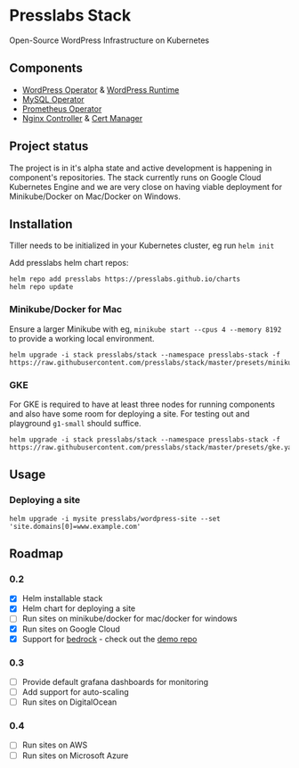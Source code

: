 # Presslabs Stack
Open-Source WordPress Infrastructure on Kubernetes

## Components

* [WordPress Operator](http://github.com/presslabs/wordpress-operator) & [WordPress Runtime](http://github.com/presslabs/wordpress-runtime)
* [MySQL Operator](http://github.com/presslabs/mysql-operator)
* [Prometheus Operator](https://github.com/coreos/prometheus-operator)
* [Nginx Controller](https://github.com/kubernetes/ingress-nginx) & [Cert Manager](https://github.com/jetstack/cert-manager)

## Project status
The project is in it's alpha state and active development is happening in component's repositories. The stack currently runs on Google Cloud Kubernetes Engine and we are very close on having viable deployment for Minikube/Docker on Mac/Docker on Windows.

## Installation

Tiller needs to be initialized in your Kubernetes cluster, eg run `helm init`

Add presslabs helm chart repos:

```
helm repo add presslabs https://presslabs.github.io/charts
helm repo update
```

### Minikube/Docker for Mac
Ensure a larger Minikube with eg, `minikube start --cpus 4 --memory 8192` to provide a working local environment.
```
helm upgrade -i stack presslabs/stack --namespace presslabs-stack -f https://raw.githubusercontent.com/presslabs/stack/master/presets/minikube.yaml
```

### GKE

For GKE is required to have at least three nodes for running components and also have some room for deploying a site. For testing out and playground `g1-small` should suffice.

```
helm upgrade -i stack presslabs/stack --namespace presslabs-stack -f https://raw.githubusercontent.com/presslabs/stack/master/presets/gke.yaml
```

## Usage

### Deploying a site
```
helm upgrade -i mysite presslabs/wordpress-site --set 'site.domains[0]=www.example.com'
```

## Roadmap

### 0.2
- [x] Helm installable stack
- [x] Helm chart for deploying a site
- [ ] Run sites on minikube/docker for mac/docker for windows
- [x] Run sites on Google Cloud
- [x] Support for [bedrock](https://roots.io/bedrock/) - check out the [demo repo](https://github.com/presslabs/wordpress-bedrock-demo)

### 0.3
- [ ] Provide default grafana dashboards for monitoring
- [ ] Add support for auto-scaling
- [ ] Run sites on DigitalOcean

### 0.4
- [ ] Run sites on AWS
- [ ] Run sites on Microsoft Azure
